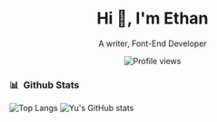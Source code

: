 
<div align="center">
  <h1 align="center">Hi 👋, I'm Ethan</h1>
  <p>A writer, Font-End Developer</p>
</div>
<p align="center">
  <img src="https://komarev.com/ghpvc/?username=jcsamoyed&label=Profile%20views&color=b09adb&style=flat" alt="Profile views" />
<!--   <img src="https://img.shields.io/badge/Built with-love-FFBFBF.svg" alt="Built with love" />
  <img src="https://img.shields.io/badge/Made by-markdown-BED7DC.svg" alt="Made by markdown" /> -->
</p>

### 📊 &nbsp;Github Stats

![Top Langs](https://github-readme-stats.vercel.app/api/top-langs/?username=KazenoYu&hide_border=true&count_private=true&layout=compact&theme=dracula)
![Yu's GitHub stats](https://github-readme-stats.vercel.app/api?username=KazenoYu&hide_border=true&count_private=true&hide=stars,issues&theme=dracula)
